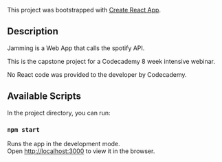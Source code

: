 This project was bootstrapped with [Create React App](https://github.com/facebook/create-react-app).

## Description

Jamming is a Web App that calls the spotify API.

This is the capstone project for a Codecademy 8 week intensive webinar. 

No React code was provided to the developer by Codecademy.

## Available Scripts	

In the project directory, you can run:

### `npm start`

Runs the app in the development mode.<br>
Open [http://localhost:3000](http://localhost:3000) to view it in the browser.
